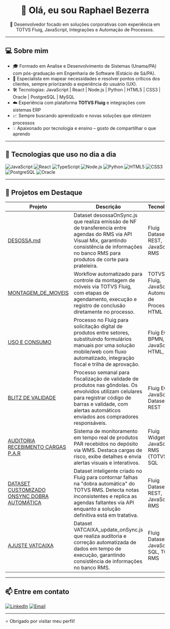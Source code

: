 <h1 align="center">👋 Olá, eu sou Raphael Bezerra</h1>

<p align="center">
  🚀 Desenvolvedor focado em soluções corporativas com experiência em TOTVS Fluig, JavaScript, Integrações e Automação de Processos.
</p>

---

## 💻 Sobre mim

- 🎓 Formado em Analise e Desenvolvimento de Sistemas (Unama/PA) com pós-graduação em Engenharia de Software (Estácio de Sá/PA).
- 🧩 Especialista em mapear necessidades e resolver pontos críticos dos clientes, sempre priorizando a experiência do usuário (UX).
- 🛠️ Tecnologias: JavaScript | React | Node.js | Python | HTML5 | CSS3 | Oracle | PostgreSQL | MySQL
- ☁️ Experiência com plataforma **TOTVS Fluig** e integrações com sistemas ERP
- 📈 Sempre buscando aprendizado e novas soluções que otimizem processos
- 💡 Apaixonado por tecnologia e ensino – gosto de compartilhar o que aprendo

---

## 🔧 Tecnologias que uso no dia a dia

![JavaScript](https://img.shields.io/badge/-JavaScript-F7DF1E?style=for-the-badge&logo=javascript&logoColor=black)
![React](https://img.shields.io/badge/-React-61DAFB?style=for-the-badge&logo=react&logoColor=black)
![TypeScript](https://img.shields.io/badge/-TypeScript-3178C6?style=for-the-badge&logo=typescript&logoColor=white)
![Node.js](https://img.shields.io/badge/-Node.js-339933?style=for-the-badge&logo=node.js&logoColor=white)
![Python](https://img.shields.io/badge/-Python-3776AB?style=for-the-badge&logo=python&logoColor=white)
![HTML5](https://img.shields.io/badge/-HTML5-E34F26?style=for-the-badge&logo=html5&logoColor=white)
![CSS3](https://img.shields.io/badge/-CSS3-1572B6?style=for-the-badge&logo=css3&logoColor=white)
![PostgreSQL](https://img.shields.io/badge/-PostgreSQL-336791?style=for-the-badge&logo=postgresql&logoColor=white)
![Oracle](https://img.shields.io/badge/-Oracle-F80000?style=for-the-badge&logo=oracle&logoColor=white)

---

## 📌 Projetos em Destaque

| Projeto | Descrição | Tecnologias |
|--------|------------|-------------|
| [DESOSSA.md](https://github.com/devraphaelbezerra/DESOSSA.md) | Dataset desossaOnSync.js que realiza emissão de NF de transferencia entre agendas do RMS via API Visual Mix, garantindo consistência de informações no banco RMS para produtos de corte para prateleira. | Fluig Dataset, API REST, JavaScript, RMS |
| [MONTAGEM_DE_MOVEIS](https://github.com/devraphaelbezerra/MONTAGEM_DE_MOVEIS) | Workflow automatizado para controle da montagem de móveis via TOTVS Fluig, com etapas de agendamento, execução e registro de conclusão diretamente no processo. | TOTVS Fluig, JavaScript, Automação de Processos, HTML |
| [USO E CONSUMO](https://github.com/devraphaelbezerra/Uso-e-Consumo) | Processo no Fluig para solicitação digital de produtos entre setores, substituindo formulários manuais por uma solução mobile/web com fluxo automatizado, integração fiscal e trilha de aprovação. | Fluig ECM, BPMN, JavaScript, HTML, CSS |
| [BLITZ DE VALIDADE](https://github.com/devraphaelbezerra/Blitz-de-Validade) | Processo semanal para fiscalização de validade de produtos nas gôndolas. Os envolvidos utilizam celulares para registrar código de barras e validade, com alertas automáticos enviados aos compradores responsáveis. | Fluig ECM, JavaScript, Dataset, API REST |
| [AUDITORIA RECEBIMENTO CARGAS P.A.R](https://github.com/devraphaelbezerra/Auditoria-Recebimento-Cargas-P.A.R) | Sistema de monitoramento em tempo real de produtos PAR recebidos no depósito via WMS. Destaca cargas de risco, exibe detalhes e envia alertas visuais e interativos. | Fluig Widget, JavaScript, RMS (TOTVS), SQL |
| [DATASET CUSTOMIZADO ONSYNC DOBRA AUTOMÁTICA](https://github.com/devraphaelbezerra/ds_dobra_automatica_onSync) | Dataset inteligente criado no Fluig para contornar falhas na "dobra automática" do TOTVS RMS. Detecta notas inconsistentes e replica as agendas faltantes via API enquanto a solução definitiva está em tratativa. | Fluig Dataset, API REST, JavaScript, RMS |
| [AJUSTE VATCAIXA](https://github.com/devraphaelbezerra/ajuste-VATCAIXA) | Dataset VATCAIXA_update_onSync.js que realiza auditoria e correção automatizada de dados em tempo de execução, garantindo consistência de informações no banco RMS. | Fluig Dataset, JavaScript, SQL, TOTVS RMS |
---

## 📫 Entre em contato

[![LinkedIn](https://img.shields.io/badge/-LinkedIn-blue?style=flat-square&logo=linkedin&logoColor=white)](https://www.linkedin.com/in/raphaelbezerra-staffdevops/)
[![Email](https://img.shields.io/badge/-Email-c14438?style=flat-square&logo=gmail&logoColor=white)](mailto:raphael.b.couto@gmail.com)

---

⭐ Obrigado por visitar meu perfil!

